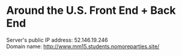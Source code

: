 # Around the U.S. Front End + Back End

Server's public IP address: 52.146.19.246  
Domain name: http://www.mm15.students.nomoreparties.site/
